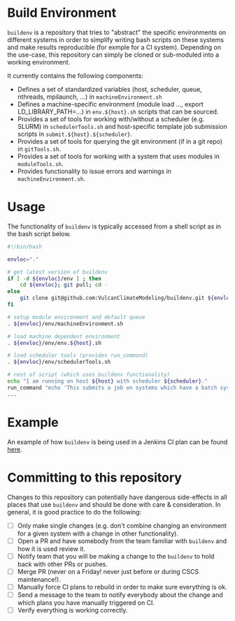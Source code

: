 # Build Environment

`buildenv` is a repository that tries to "abstract" the specific environments on different systems in order to simplify writing bash scripts on these systems and make results reproducible (for exmple for a CI system). Depending on the use-case, this repository can simply be cloned or sub-moduled into a working environment.

It currently contains the following components:
- Defines a set of standardized variables (host, scheduler, queue, nthreads, mpilaunch, ...) in `machineEnvironment.sh`
- Defines a machine-specific environment (module load ..., export LD_LIBRARY_PATH=...) in `env.${host}.sh` scripts that can be sourced.
- Provides a set of tools for working with/without a scheduler (e.g. SLURM) in `schedulerTools.sh` and host-specific template job submission scripts in `submit.${host}.${scheduler}`.
- Provides a set of tools for querying the git environment (if in a git repo) in `gitTools.sh`.
- Provides a set of tools for working with a system that uses modules in `moduleTools.sh`.
- Provides functionality to issue errors and warnings in `machineEnvironment.sh`.

# Usage

The functionality of `buildenv` is typically accessed from a shell script as in the bash script below. 

```bash
#!/bin/bash

envloc="."

# get latest version of buildenv
if [ -d ${envloc}/env ] ; then
    cd ${envloc}; git pull; cd -
else
    git clone git@github.com:VulcanClimateModeling/buildenv.git ${envloc}/env
fi

# setup module environment and default queue
. ${envloc}/env/machineEnvironment.sh

# load machine dependent environment
. ${envloc}/env/env.${host}.sh

# load scheduler tools (provides run_command)
. ${envloc}/env/schedulerTools.sh

# rest of script (which uses buildenv functionality)
echo "I am running on host ${host} with scheduler ${scheduler}."
run_command "echo 'This submits a job on systems which have a batch system'"
...

```

# Example

An example of how `buildenv` is being used in a Jenkins CI plan can be found [here](https://github.com/VulcanClimateModeling/fv3gfs-wrapper/tree/master/.jenkins).

# Committing to this repository

Changes to this repository can potentially have dangerous side-effects in all places that use `buildenv` and should be done with care & consideration. In general, it is good practice to do the following:
- [ ] Only make single changes (e.g. don't combine changing an environment for a given system with a change in other functionality).
- [ ] Open a PR and have somebody from the team familiar with `buildenv` and how it is used review it.
- [ ] Notify team that you will be making a change to the `buildenv` to hold back with other PRs or pushes.
- [ ] Merge PR (never on a Friday! never just before or during CSCS maintenance!).
- [ ] Manually force CI plans to rebuild in order to make sure everything is ok.
- [ ] Send a message to the team to notify everybody about the change and which plans you have manually triggered on CI.
- [ ] Verify everything is working correctly.
